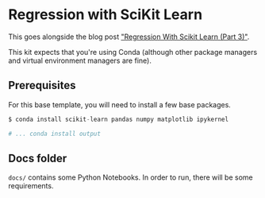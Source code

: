 # Regression with SciKit Learn

This goes alongside the blog post ["Regression With Scikit Learn (Part 3)"](https://blog.dennisokeeffe.com/blog/2021-08-16-regression-with-scikit-learn-part-three).

This kit expects that you're using Conda (although other package managers and virtual environment managers are fine).

## Prerequisites

For this base template, you will need to install a few base packages.

```s
$ conda install scikit-learn pandas numpy matplotlib ipykernel

# ... conda install output
```

## Docs folder

`docs/` contains some Python Notebooks. In order to run, there will be some requirements.
